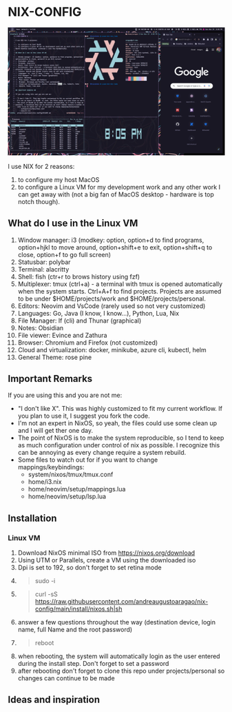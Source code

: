 # NIX-CONFIG #

![screenshot](./screenshots/screen.png)

I use NIX for 2 reasons:

1. to configure my host MacOS
2. to configure a Linux VM for my development work and any other work I can get away with (not a big fan of MacOS desktop - hardware is top notch though).

## What do I use in the Linux VM ##

1. Window manager: i3 (modkey: option, option+d to find programs, option+hjkl to move around, option+shift+e to exit, 
option+shift+q to close, option+f to go full screen)
2. Statusbar: polybar
3. Terminal: alacritty
4. Shell: fish (ctr+r to brows history using fzf)
5. Multiplexer: tmux (ctrl+a) - a terminal with tmux is opened automatically when the system starts. Ctrl+A+f to find 
projects. Projects are assumed to be under $HOME/projects/work and $HOME/projects/personal. 
6. Editors: Neovim and VsCode (rarely used so not very customized)
7. Languages: Go, Java (I know, I know...), Python, Lua, Nix
8. File Manager: lf (cli) and Thunar (graphical)
9. Notes: Obsidian
10. File viewer: Evince and Zathura
11. Browser: Chromium and Firefox (not customized)
12. Cloud and virtualization: docker, minikube, azure cli, kubectl, helm 
13. General Theme: rose pine

## Important Remarks ##

If you are using this and you are not me:

* "I don't like X". This was highly customized to fit my current workflow. If you plan to use it, I suggest you fork the code.
* I'm not an expert in NixOS, so yeah, the files could use some clean up and I will get ther one day.
* The point of NixOS is to make the system reproducible, so I tend to keep as much configuration under control of nix as 
possible. I recognize this can be annoying as every change require a system rebuild.
* Some files to watch out for if you want to change mappings/keybindings:
    * system/nixos/tmux/tmux.conf
    * home/i3.nix
    * home/neovim/setup/mappings.lua
    * home/neovim/setup/lsp.lua

## Installation ##

### Linux VM ### 

1. Download NixOS minimal ISO from https://nixos.org/download
2. Using UTM or Parallels, create a VM using the downloaded iso
3. Dpi is set to 192, so don't forget to set retina mode
3. > sudo -i
4. > curl -sS https://raw.githubusercontent.com/andreaugustoaragao/nix-config/main/install/nixos.sh|sh
5. answer a few questions throughout the way (destination device, login name, full Name and the root password)
6. > reboot
7. when rebooting, the system will automatically login as the user entered during the install step. Don't forget to set a password
8. after rebooting don't forget to clone this repo under projects/personal so changes can continue to be made

## Ideas and inspiration ##

